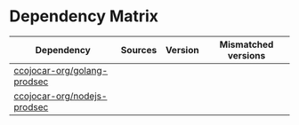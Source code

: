 # Dependency Matrix

Dependency | Sources | Version | Mismatched versions
---------- | ------- | ------- | -------------------
[ccojocar-org/golang-prodsec](https://github.com/ccojocar-org/golang-prodsec.git) |  | []() | 
[ccojocar-org/nodejs-prodsec](https://github.com/ccojocar-org/nodejs-prodsec.git) |  | []() | 
